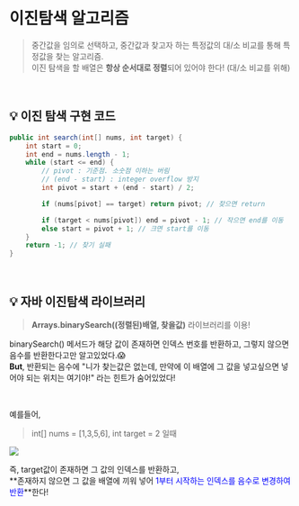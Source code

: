 # 이진탐색 알고리즘

> 중간값을 임의로 선택하고, 중간값과 찾고자 하는 특정값의 대/소 비교를 통해 특정값을 찾는 알고리즘.  
이진 탐색을 할 배열은 **항상 순서대로 정렬**되어 있어야 한다! (대/소 비교를 위해)

<br>

## 💡 이진 탐색 구현 코드

```java
public int search(int[] nums, int target) {
    int start = 0;
    int end = nums.length - 1;
    while (start <= end) {
        // pivot : 기준점. 소숫점 이하는 버림
        // (end - start) : integer overflow 방지
        int pivot = start + (end - start) / 2;

        if (nums[pivot] == target) return pivot; // 찾으면 return

        if (target < nums[pivot]) end = pivot - 1; // 작으면 end를 이동
        else start = pivot + 1; // 크면 start를 이동
    }
    return -1; // 찾기 실패
}
```  

<br>

## 💡 자바 이진탐색 라이브러리

>  **Arrays.binarySearch((정렬된)배열, 찾을값)** 라이브러리를 이용!

binarySearch() 메서드가 해당 값이 존재하면 인덱스 번호를 반환하고, 그렇지 않으면 음수를 반환한다고만 알고있었다.😱  
**But**, 반환되는 음수에 "니가 찾는값은 없는데, 만약에 이 배열에 그 값을 넣고싶으면 넣어야 되는 위치는 여기야!" 라는 힌트가 숨어있었다!

<br>

예를들어, 
>int[] nums = [1,3,5,6], int target = 2 일때

<img src="https://user-images.githubusercontent.com/10507836/169006132-fdb95fba-4787-482a-9201-1d7ec78254ee.jpg" />

<br>

즉, 
target값이 존재하면 그 값의 인덱스를 반환하고,  
**존재하지 않으면 그 값을 배열에 끼워 넣어 <span style="color:blue">1부터 시작하는 인덱스를 음수로 변경하여 반환</span>**한다!
